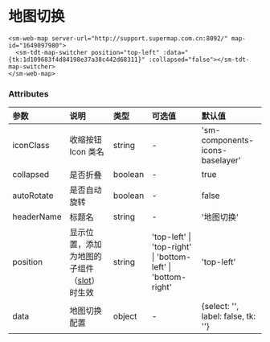 # 地图切换

<!-- <sm-iframe src="http://iclient.supermap.io/examples/mapboxgl/components_webmap_vue.html"></sm-iframe> -->

```vue
<sm-web-map server-url="http://support.supermap.com.cn:8092/" map-id="1649097980">
  <sm-tdt-map-switcher position="top-left" :data="{tk:1d109683f4d84198e37a38c442d68311}" :collapsed="false"></sm-tdt-map-switcher>
</sm-web-map>
```

### Attributes

| 参数       | 说明                                                                            | 类型    | 可选值                                                       | 默认值                             |
| :--------- | :------------------------------------------------------------------------------ | :------ | :----------------------------------------------------------- | :--------------------------------- |
| iconClass  | 收缩按钮 Icon 类名                                                              | string  | -                                                            | 'sm-components-icons-baselayer'    |
| collapsed  | 是否折叠                                                                        | boolean | -                                                            | true                               |
| autoRotate | 是否自动旋转                                                                    | boolean | -                                                            | false                              |
| headerName | 标题名                                                                          | string  | -                                                            | '地图切换'                         |
| position   | 显示位置，添加为地图的子组件（[slot](https://cn.vuejs.org/v2/api/#slot)）时生效 | string  | 'top-left' \| 'top-right' \| 'bottom-left' \| 'bottom-right' | 'top-left'                         |
| data       | 地图切换配置                                                                    | object  | -                                                            | {select: '', label: false, tk: ''} |
